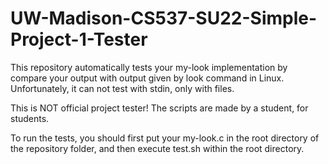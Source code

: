 # UW-Madison-CS537-SU22-Simple-Project-1-Tester
This repository automatically tests your my-look implementation by compare your output with output given by look command in Linux. Unfortunately, it can not test with stdin, only with files.

This is NOT official project tester! The scripts are made by a student, for students.

To run the tests, you should first put your my-look.c in the root directory of the repository folder, and then execute test.sh within the root directory.
